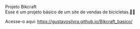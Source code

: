 <div>
Projeto Bikcraft
</div>
Esse é um projeto básico de um site de vendas de bicicletas.👨‍💻

Acesse-o aqui: https://gustavosilvra.github.io/Bikcraft_basico/

